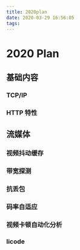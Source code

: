 ```yaml
---
title: 2020plan
date: 2020-03-29 16:56:05
tags:
---
```


# 2020 Plan

## 基础内容

### TCP/IP 

### HTTP 特性

## 流媒体

### 视频抖动缓存

### 带宽探测

### 抗丢包

### 码率自适应

### 视频卡顿自动化分析

### licode
